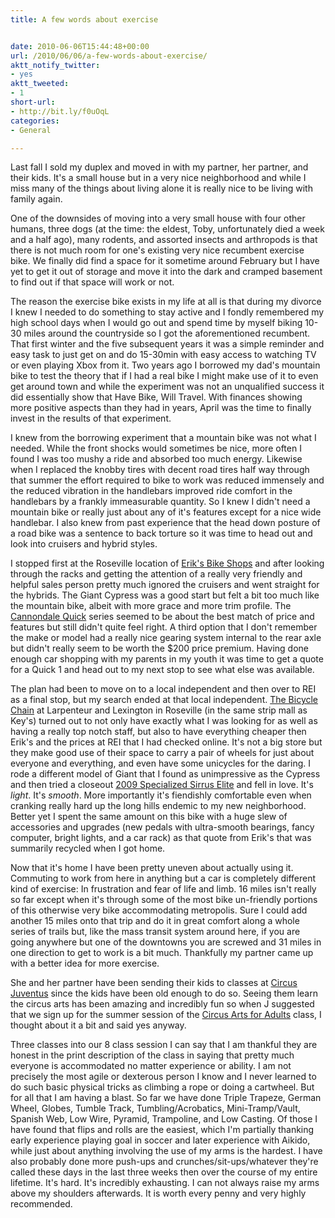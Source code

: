 ```yaml
---
title: A few words about exercise


date: 2010-06-06T15:44:48+00:00
url: /2010/06/06/a-few-words-about-exercise/
aktt_notify_twitter:
- yes
aktt_tweeted:
- 1
short-url:
- http://bit.ly/f0uOqL
categories:
- General

---
```

<div class='microid-mailto+http:sha1:9664f2f023340e5d843bfb66a5a7b7b05a2813f7'>

Last fall I sold my duplex and moved in with my partner, her partner, and their kids. It's a small house but in a very nice neighborhood and while I miss many of the things about living alone it is really nice to be living with family again.



One of the downsides of moving into a very small house with four other humans, three dogs (at the time: the eldest, Toby, unfortunately died a week and a half ago), many rodents, and assorted insects and arthropods is that there is not much room for one's existing very nice recumbent exercise bike. We finally did find a space for it sometime around February but I have yet to get it out of storage and move it into the dark and cramped basement to find out if that space will work or not.



The reason the exercise bike exists in my life at all is that during my divorce I knew I needed to do something to stay active and I fondly remembered my high school days when I would go out and spend time by myself biking 10-30 miles around the countryside so I got the aforementioned recumbent. That first winter and the five subsequent years it was a simple reminder and easy task to just get on and do 15-30min with easy access to watching TV or even playing Xbox from it. Two years ago I borrowed my dad's mountain bike to test the theory that if I had a real bike I might make use of it to even get around town and while the experiment was not an unqualified success it did essentially show that Have Bike, Will Travel. With finances showing more positive aspects than they had in years, April was the time to finally invest in the results of that experiment.



I knew from the borrowing experiment that a mountain bike was not what I needed. While the front shocks would sometimes be nice, more often I found I was too mushy a ride and absorbed too much energy. Likewise when I replaced the knobby tires with decent road tires half way through that summer the effort required to bike to work was reduced immensely and the reduced vibration in the handlebars improved ride comfort in the handlebars by a frankly immeasurable quantity. So I knew I didn't need a mountain bike or really just about any of it's features except for a nice wide handlebar. I also knew from past experience that the head down posture of a road bike was a sentence to back torture so it was time to head out and look into cruisers and hybrid styles.



I stopped first at the Roseville location of <a href="http://www.eriksbikeshop.com">Erik's Bike Shops</a> and after looking through the racks and getting the attention of a really very friendly and helpful sales person pretty much ignored the cruisers and went straight for the hybrids. The Giant Cypress was a good start but felt a bit too much like the mountain bike, albeit with more grace and more trim profile. The <a href="http://www.cannondale.com/usa/usaeng/Products/Bikes/Recreation-Urban/Quick/Quick/">Cannondale Quick</a> series seemed to be about the best match of price and features but still didn't quite feel right. A third option that I don't remember the make or model had a really nice gearing system internal to the rear axle but didn't really seem to be worth the $200 price premium. Having done enough car shopping with my parents in my youth it was time to get a quote for a Quick 1 and head out to my next stop to see what else was available.



The plan had been to move on to a local independent and then over to REI as a final stop, but my search ended at that local independent. <a href="http://www.bicyclechain.com">The Bicycle Chain</a> at Larpenteur and Lexington in Roseville (in the same strip mall as Key's) turned out to not only have exactly what I was looking for as well as having a really top notch staff, but also to have everything cheaper then Erik's and the prices at REI that I had checked online. It's not a big store but they make good use of their space to carry a pair of wheels for just about everyone and everything, and even have some unicycles for the daring. I rode a different model of Giant that I found as unimpressive as the Cypress and then tried a closeout <a href="http://www.specialized.com/us/en/bc/SBCBkModel.jsp?arc=2009&#038;spid=39273&#038;menuItemId=0">2009 Specialized Sirrus Elite</a> and fell in love. It's <em>light</em>. It's <em>smooth</em>. More importantly it's fiendishly comfortable even when cranking really hard up the long hills endemic to my new neighborhood. Better yet I spent the same amount on this bike with a huge slew of accessories and upgrades (new pedals with ultra-smooth bearings, fancy computer, bright lights, and a car rack) as that quote from Erik's that was summarily recycled when I got home.



Now that it's home I have been pretty uneven about actually using it. Commuting to work from here in anything but a car is completely different kind of exercise: In frustration and fear of life and limb. 16 miles isn't really so far except when it's through some of the most bike un-friendly portions of this otherwise very bike accommodating metropolis. Sure I could add another 15 miles onto that trip and do it in great comfort along a whole series of trails but, like the mass transit system around here, if you are going anywhere but one of the downtowns you are screwed and 31 miles in one direction to get to work is a bit much. Thankfully my partner came up with a better idea for more exercise.



She and her partner have been sending their kids to classes at <a href="http://www.circusjuventas.org/">Circus Juventus</a> since the kids have been old enough to do so. Seeing them learn the circus arts has been amazing and incredibly fun so when J suggested that we sign up for the summer session of the <a href="http://www.circusjuventas.org/index.php/all-classes/adult-classes">Circus Arts for Adults</a> class, I thought about it a bit and said yes anyway.



Three classes into our 8 class session I can say that I am thankful they are honest in the print description of the class in saying that pretty much everyone is accommodated no matter experience or ability. I am not precisely the most agile or dexterous person I know and I never learned to do such basic physical tricks as climbing a rope or doing a cartwheel. But for all that I am having a blast. So far we have done Triple Trapeze, German Wheel, Globes, Tumble Track, Tumbling/Acrobatics, Mini-Tramp/Vault, Spanish Web, Low Wire, Pyramid, Trampoline, and Low Casting. Of those I have found that flips and rolls are the easiest, which I'm partially thanking early experience playing goal in soccer and later experience with Aikido, while just about anything involving the use of my arms is the hardest. I have also probably done more push-ups and crunches/sit-ups/whatever they're called these days in the last three weeks then over the course of my entire lifetime. It's hard. It's incredibly exhausting. I can not always raise my arms above my shoulders afterwards. It is worth every penny and very highly recommended.


